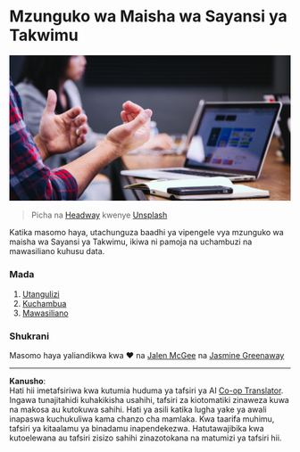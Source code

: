 <!--
CO_OP_TRANSLATOR_METADATA:
{
  "original_hash": "dd173fd30fc039a7a299898920680723",
  "translation_date": "2025-08-26T16:20:35+00:00",
  "source_file": "4-Data-Science-Lifecycle/README.md",
  "language_code": "sw"
}
-->
# Mzunguko wa Maisha wa Sayansi ya Takwimu

![communication](../../../translated_images/communication.06d8e2a88d30d168d661ad9f9f0a4f947ebff3719719cfdaf9ed00a406a01ead.sw.jpg)
> Picha na <a href="https://unsplash.com/@headwayio?utm_source=unsplash&utm_medium=referral&utm_content=creditCopyText">Headway</a> kwenye <a href="https://unsplash.com/s/photos/communication?utm_source=unsplash&utm_medium=referral&utm_content=creditCopyText">Unsplash</a>
  
Katika masomo haya, utachunguza baadhi ya vipengele vya mzunguko wa maisha wa Sayansi ya Takwimu, ikiwa ni pamoja na uchambuzi na mawasiliano kuhusu data.

### Mada

1. [Utangulizi](14-Introduction/README.md)
2. [Kuchambua](15-analyzing/README.md)
3. [Mawasiliano](16-communication/README.md)

### Shukrani

Masomo haya yaliandikwa kwa ❤️ na [Jalen McGee](https://twitter.com/JalenMCG) na [Jasmine Greenaway](https://twitter.com/paladique)

---

**Kanusho**:  
Hati hii imetafsiriwa kwa kutumia huduma ya tafsiri ya AI [Co-op Translator](https://github.com/Azure/co-op-translator). Ingawa tunajitahidi kuhakikisha usahihi, tafsiri za kiotomatiki zinaweza kuwa na makosa au kutokuwa sahihi. Hati ya asili katika lugha yake ya awali inapaswa kuchukuliwa kama chanzo cha mamlaka. Kwa taarifa muhimu, tafsiri ya kitaalamu ya binadamu inapendekezwa. Hatutawajibika kwa kutoelewana au tafsiri zisizo sahihi zinazotokana na matumizi ya tafsiri hii.